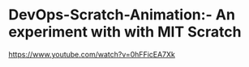# DevOps-Scratch-Animation:- An experiment with with MIT Scratch

https://www.youtube.com/watch?v=0hFFicEA7Xk
